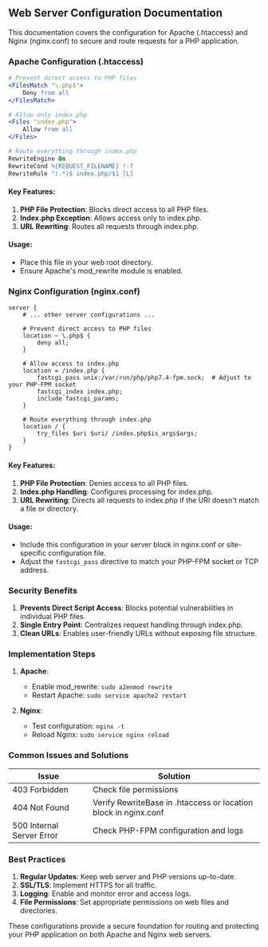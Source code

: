 ## Web Server Configuration Documentation

This documentation covers the configuration for Apache (.htaccess) and Nginx (nginx.conf) to secure and route requests for a PHP application.

### Apache Configuration (.htaccess)

```apache
# Prevent direct access to PHP files
<FilesMatch "\.php$">
    Deny from all
</FilesMatch>

# Allow only index.php
<Files "index.php">
    Allow from all
</Files>

# Route everything through index.php
RewriteEngine On
RewriteCond %{REQUEST_FILENAME} !-f
RewriteRule ^(.*)$ index.php/$1 [L]
```

#### Key Features:
1. **PHP File Protection**: Blocks direct access to all PHP files.
2. **Index.php Exception**: Allows access only to index.php.
3. **URL Rewriting**: Routes all requests through index.php.

#### Usage:
- Place this file in your web root directory.
- Ensure Apache's mod_rewrite module is enabled.

### Nginx Configuration (nginx.conf)

```nginx
server {
    # ... other server configurations ...

    # Prevent direct access to PHP files
    location ~ \.php$ {
        deny all;
    }

    # Allow access to index.php
    location = /index.php {
        fastcgi_pass unix:/var/run/php/php7.4-fpm.sock;  # Adjust to your PHP-FPM socket
        fastcgi_index index.php;
        include fastcgi_params;
    }

    # Route everything through index.php
    location / {
        try_files $uri $uri/ /index.php$is_args$args;
    }
}
```

#### Key Features:
1. **PHP File Protection**: Denies access to all PHP files.
2. **Index.php Handling**: Configures processing for index.php.
3. **URL Rewriting**: Directs all requests to index.php if the URI doesn't match a file or directory.

#### Usage:
- Include this configuration in your server block in nginx.conf or site-specific configuration file.
- Adjust the `fastcgi_pass` directive to match your PHP-FPM socket or TCP address.

### Security Benefits

1. **Prevents Direct Script Access**: Blocks potential vulnerabilities in individual PHP files.
2. **Single Entry Point**: Centralizes request handling through index.php.
3. **Clean URLs**: Enables user-friendly URLs without exposing file structure.

### Implementation Steps

1. **Apache**:
   - Enable mod_rewrite: `sudo a2enmod rewrite`
   - Restart Apache: `sudo service apache2 restart`

2. **Nginx**:
   - Test configuration: `nginx -t`
   - Reload Nginx: `sudo service nginx reload`

### Common Issues and Solutions

| Issue | Solution |
|-------|----------|
| 403 Forbidden | Check file permissions |
| 404 Not Found | Verify RewriteBase in .htaccess or location block in nginx.conf |
| 500 Internal Server Error | Check PHP-FPM configuration and logs |

### Best Practices

1. **Regular Updates**: Keep web server and PHP versions up-to-date.
2. **SSL/TLS**: Implement HTTPS for all traffic.
3. **Logging**: Enable and monitor error and access logs.
4. **File Permissions**: Set appropriate permissions on web files and directories.

These configurations provide a secure foundation for routing and protecting your PHP application on both Apache and Nginx web servers.